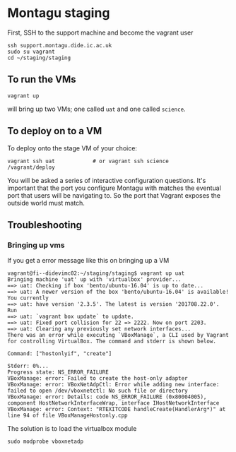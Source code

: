 # Montagu staging
First, SSH to the support machine and become the vagrant user

```
ssh support.montagu.dide.ic.ac.uk
sudo su vagrant
cd ~/staging/staging
```

## To run the VMs
```
vagrant up
```

will bring up two VMs; one called `uat` and one called `science`.

## To deploy on to a VM
To deploy onto the stage VM of your choice:

```
vagrant ssh uat            # or vagrant ssh science
/vagrant/deploy
```

You will be asked a series of interactive configuration questions. It's 
important that the port you configure Montagu with matches the eventual port
that users will be navigating to. So the port that Vagrant exposes the outside
world must match.

## Troubleshooting

### Bringing up vms

If you get a error message like this on bringing up a VM

```
vagrant@fi--didevimc02:~/staging/staging$ vagrant up uat
Bringing machine 'uat' up with 'virtualbox' provider...
==> uat: Checking if box 'bento/ubuntu-16.04' is up to date...
==> uat: A newer version of the box 'bento/ubuntu-16.04' is available! You currently
==> uat: have version '2.3.5'. The latest is version '201708.22.0'. Run
==> uat: `vagrant box update` to update.
==> uat: Fixed port collision for 22 => 2222. Now on port 2203.
==> uat: Clearing any previously set network interfaces...
There was an error while executing `VBoxManage`, a CLI used by Vagrant
for controlling VirtualBox. The command and stderr is shown below.

Command: ["hostonlyif", "create"]

Stderr: 0%...
Progress state: NS_ERROR_FAILURE
VBoxManage: error: Failed to create the host-only adapter
VBoxManage: error: VBoxNetAdpCtl: Error while adding new interface: failed to open /dev/vboxnetctl: No such file or directory
VBoxManage: error: Details: code NS_ERROR_FAILURE (0x80004005), component HostNetworkInterfaceWrap, interface IHostNetworkInterface
VBoxManage: error: Context: "RTEXITCODE handleCreate(HandlerArg*)" at line 94 of file VBoxManageHostonly.cpp
```

The solution is to load the virtualbox module

```
sudo modprobe vboxnetadp
```
